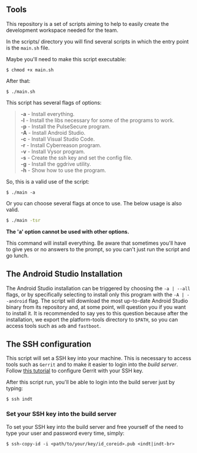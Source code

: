 ## Tools

This repository is a set of scripts aiming to help to easily create the development workspace needed for the team.

In the scripts/ directory you will find several scripts in which the entry point is the ```main.sh``` file.

Maybe you'll need to make this script executable:

```shell
$ chmod +x main.sh
```

After that:

```shell
$ ./main.sh
```

This script has several flags of options:

> **-a** - Install everything.<br>
> **-l** - Install the libs necessary for some of the programs to work.<br>
> **-p** - Install the PulseSecure program.<br>
> **-A** - Install Android Studio.<br>
> **-c** - Install Visual Studio Code.<br>
> **-r** - Install Cyberreason program.<br>
> **-v** - Install Vysor program.<br>
> **-s** - Create the ssh key and set the config file.<br>
> **-g** - Install the ggdrive utility.<br>
> **-h** - Show how to use the program.<br>

So, this is a valid use of the script:

```shell
$ ./main -a
```

Or you can choose several flags at once to use. The below usage is also valid.

```bash
$ ./main -tsr
```



**The 'a' option cannot be used with other options.**



This command will install everything. Be aware that sometimes you'll have to give yes or no answers to the prompt, so you can't just run the script and go lunch.

## The Android Studio Installation

The Android Studio installation can be triggered by choosing the ```-a | --all``` flags, or by specifically selecting to install only this program with the ```-A | --android``` flag. The script will download the most up-to-date Android Studio binary from its repository and, at some point, will question you if you want to install it. It is recommended to say yes to this question because after the installation, we export the platform-tools directory to ```$PATH```, so you can access tools such as ```adb``` and ```fastboot```.

## The SSH configuration

This script will set a SSH key into your machine. This is necessary to access tools such as ```Gerrit``` and to make it easier to login into the *build server*. Follow [this tutorial](https://docs.google.com/document/d/1UFVoLMMWVDtZdRW41DAtouhqyThGHwrxl9KKC4NWihY/edit#) to configure Gerrit with your SSH key.

After this script run, you'll be able to login into the build server just by typing:

```shell
$ ssh indt
```

### Set your SSH key into the build server

To set your SSH key into the build server and free yourself of the need to type your user and password every time, simply:

```shell
$ ssh-copy-id -i <path/to/your/key/id_coreid>.pub <indt|indt-br>
```


